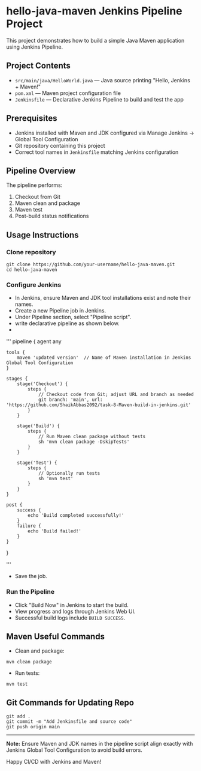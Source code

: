 
# hello-java-maven Jenkins Pipeline Project

This project demonstrates how to build a simple Java Maven application using Jenkins Pipeline.

## Project Contents
- `src/main/java/HelloWorld.java` — Java source printing "Hello, Jenkins + Maven!"
- `pom.xml` — Maven project configuration file
- `Jenkinsfile` — Declarative Jenkins Pipeline to build and test the app

## Prerequisites
- Jenkins installed with Maven and JDK configured via Manage Jenkins → Global Tool Configuration
- Git repository containing this project
- Correct tool names in `Jenkinsfile` matching Jenkins configuration

## Pipeline Overview
The pipeline performs:
1. Checkout from Git
2. Maven clean and package
3. Maven test
4. Post-build status notifications

## Usage Instructions

### Clone repository
```
git clone https://github.com/your-username/hello-java-maven.git
cd hello-java-maven
```

### Configure Jenkins
- In Jenkins, ensure Maven and JDK tool installations exist and note their names.
- Create a new Pipeline job in Jenkins.
- Under Pipeline section, select "Pipeline script".
- write declarative pipeline as shown below.
-
'''
  pipeline {
    agent any

    tools {
        maven 'updated version'  // Name of Maven installation in Jenkins Global Tool Configuration
    }

    stages {
        stage('Checkout') {
            steps {
                // Checkout code from Git; adjust URL and branch as needed
                git branch: 'main', url: 'https://github.com/ShaikAbbas2092/task-8-Maven-build-in-jenkins.git'
            }
        }

        stage('Build') {
            steps {
                // Run Maven clean package without tests
                sh 'mvn clean package -DskipTests'
            }
        }

        stage('Test') {
            steps {
                // Optionally run tests
                sh 'mvn test'
            }
        }
    }

    post {
        success {
            echo 'Build completed successfully!'
        }
        failure {
            echo 'Build failed!'
        }
    }
}

'''
- Save the job.

### Run the Pipeline
- Click "Build Now" in Jenkins to start the build.
- View progress and logs through Jenkins Web UI.
- Successful build logs include `BUILD SUCCESS`.

## Maven Useful Commands
- Clean and package:
```
mvn clean package
```
- Run tests:
```
mvn test
```

## Git Commands for Updating Repo
```
git add .
git commit -m "Add Jenkinsfile and source code"
git push origin main
```

---

**Note:** Ensure Maven and JDK names in the pipeline script align exactly with Jenkins Global Tool Configuration to avoid build errors.

Happy CI/CD with Jenkins and Maven!
```
